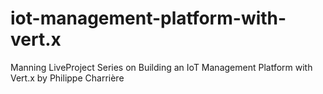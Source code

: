 # iot-management-platform-with-vert.x
Manning LiveProject Series on Building an IoT Management Platform with Vert.x by Philippe Charrière

